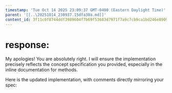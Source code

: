 ```yaml
---
timestamp: 'Tue Oct 14 2025 23:09:37 GMT-0400 (Eastern Daylight Time)'
parent: '[[..\20251014_230937.15dfa30a.md]]'
content_id: 3f11c0f8744ddf3989604f7b69f53683d7971f7a9c7cb9ca1bd246e890953b62
---
```


# response:

My apologies! You are absolutely right. I will ensure the implementation precisely reflects the concept specification you provided, especially in the inline documentation for methods.

Here is the updated implementation, with comments directly mirroring your spec:
